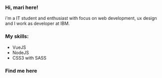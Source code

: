 ### Hi, mari here! 

i'm a IT student and enthusiast with focus on web development, ux design and I work as developer at IBM.

### My skills:
- VueJS
- NodeJS
- CSS3 with SASS

### Find me here


